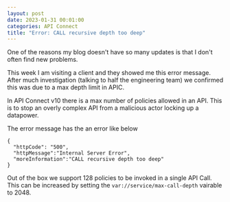 ```yaml
---
layout: post
date: 2023-01-31 00:01:00
categories: API Connect
title: "Error: CALL recursive depth too deep"
---
```


One of the reasons my blog doesn't have so many updates is that I don't often find new problems.

<!--more-->

This week I am visiting a client and they showed me this error message. After much investigation (talking to half the engineering team) we confirmed this was due to a max depth limit in APIC.

In API Connect v10 there is a max number of policies allowed in an API. This is to stop an overly complex API from a malicious actor locking up a datapower.

The error message has the an error like below


```
{
  "httpCode": "500",
  "httpMessage":"Internal Server Error",
  "moreInformation":"CALL recursive depth too deep"
}
```

Out of the box we support 128 policies to be invoked in a single API Call. This can be increased by setting the `var://service/max-call-depth` vairable to 2048.
